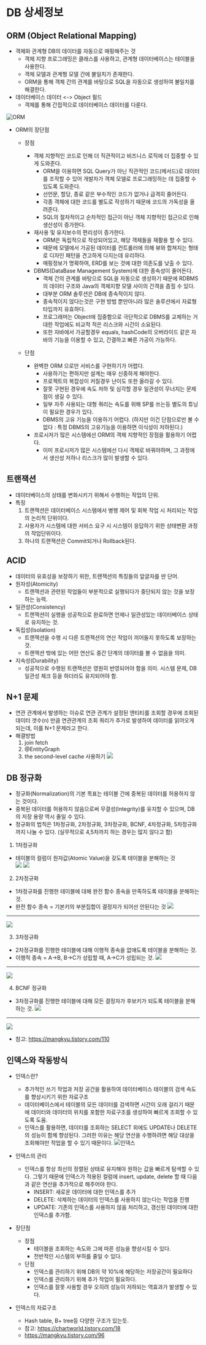 # DB 상세정보
## ORM (Object Relational Mapping)
- 객체와 관계형 DB의 데이터를 자동으로 매핑해주는 것
  - 객체 지향 프로그래밍은 클래스를 사용하고, 관계형 데이터베이스는 테이블을 사용한다.
  - 객체 모델과 관계형 모델 간에 불일치가 존재한다.
  - ORM을 통해 객체 간의 관계를 바탕으로 SQL을 자동으로 생성하여 불일치를 해결한다.
- 데이터베이스 데이터 <-> Object 필드
  - 객체를 통해 간접적으로 데이터베이스 데이터를 다룬다.
   
![ORM](https://blog.kakaocdn.net/dn/zmBmh/btrfREPXUNv/Jd4nKONiHm69N2z0pZKD21/img.jpg)   
   
- ORM의 장단점
  - 장점
    - 객체 지향적인 코드로 인해 더 직관적이고 비즈니스 로직에 더 집중할 수 있게 도와준다.
      - ORM을 이용하면 SQL Query가 아닌 직관적인 코드(메서드)로 데이터를 조작할 수 있어 개발자가 객체 모델로 프로그래밍하는 데 집중할 수 있도록 도와준다.
      - 선언문, 할당, 종료 같은 부수적인 코드가 없거나 급격히 줄어든다.
      - 각종 객체에 대한 코드를 별도로 작성하기 때문에 코드의 가독성을 올려준다.
      - SQL의 절차적이고 순차적인 접근이 아닌 객체 지향적인 접근으로 인해 생산성이 증가한다.
    - 재사용 및 유지보수의 편리성이 증가한다.
      - ORM은 독립적으로 작성되어있고, 해당 객체들을 재활용 할 수 있다.
      - 때문에 모델에서 가공된 데이터를 컨트롤러에 의해 뷰와 합쳐지는 형태로 디자인 패턴을 견고하게 다지는데 유리하다.
      - 매핑정보가 명확하여, ERD를 보는 것에 대한 의존도를 낮출 수 있다.
    - DBMS(DataBase Management System)에 대한 종속성이 줄어든다.
      - 객체 간의 관계를 바탕으로 SQL을 자동으로 생성하기 때문에 RDBMS의 데이터 구조와 Java의 객체지향 모델 사이의 간격을 좁힐 수 있다.
      - 대부분 ORM 솔루션은 DB에 종속적이지 않다.
      - 종속적이지 않다는것은 구현 방법 뿐만아니라 많은 솔루션에서 자료형 타입까지 유효하다.
      - 프로그래머는 Object에 집중함으로 극단적으로 DBMS를 교체하는 거대한 작업에도 비교적 적은 리스크와 시간이 소요된다.
      - 또한 자바에서 가공할경우 equals, hashCode의 오버라이드 같은 자바의 기능을 이용할 수 있고, 간결하고 빠른 가공이 가능하다.


  - 단점
    - 완벽한 ORM 으로만 서비스를 구현하기가 어렵다.
      - 사용하기는 편하지만 설계는 매우 신중하게 해야한다.
      - 프로젝트의 복잡성이 커질경우 난이도 또한 올라갈 수 있다.
      - 잘못 구현된 경우에 속도 저하 및 심각할 경우 일관성이 무너지는 문제점이 생길 수 있다.
      - 일부 자주 사용되는 대형 쿼리는 속도를 위해 SP를 쓰는등 별도의 튜닝이 필요한 경우가 있다.
      - DBMS의 고유 기능을 이용하기 어렵다. (하지만 이건 단점으로만 볼 수 없다 : 특정 DBMS의 고유기능을 이용하면 이식성이 저하된다.)
    - 프로시저가 많은 시스템에선 ORM의 객체 지향적인 장점을 활용하기 어렵다.
      - 이미 프로시저가 많은 시스템에선 다시 객체로 바꿔야하며, 그 과정에서 생산성 저하나 리스크가 많이 발생할 수 있다.

## 트랜잭션
- 데이터베이스의 상태를 변화시키기 위해서 수행하는 작업의 단위.
- 특징
  1. 트랜잭션은 데이터베이스 시스템에서 병행 제어 및 회복 작업 시 처리되는 작업의 논리적 단위이다.
  2. 사용자가 시스템에 대한 서비스 요구 시 시스템이 응답하기 위한 상태변환 과정의 작업단위이다.
  3. 하나의 트랜잭션은 Commit되거나 Rollback된다.


## ACID
- 데이터의 유효성을 보장하기 위한, 트랜잭션의 특징들의 앞글자를 딴 단어.
- 원자성(Atomicity)
  - 트랜잭션과 관련된 작업들이 부분적으로 실행되다가 중단되지 않는 것을 보장하는 능력.
- 일관성(Consistency)
  - 트랜잭션이 실행을 성공적으로 완료하면 언제나 일관성있는 데이터베이스 상태로 유지하는 것.
- 독립성(Isolation)
  - 트랜잭션을 수행 시 다른 트랜잭션의 연산 작업이 끼어들지 못하도록 보장하는 것.
  - 트랜잭션 밖에 있는 어떤 연산도 중간 단계의 데이터를 볼 수 없음을 의미.
- 지속성(Durability)
  - 성공적으로 수행된 트랜잭션은 영원히 반영되어야 함을 의미. 시스템 문제, DB 일관성 체크 등을 하더라도 유지되어야 함.


## N+1 문제
- 연관 관계에서 발생하는 이슈로 연관 관계가 설정된 엔티티를 조회할 경우에 조회된 데이터 갯수(n) 만큼 연관관계의 조회 쿼리가 추가로 발생하여 데이터를 읽어오게 되는데, 이를 N+1 문제라고 한다.
- 해결방법
  1. join fetch
  2. @EntityGraph
  3. the second-level cache 사용하기
![](https://incheol-jung.gitbook.io/docs/q-and-a/spring/n+1)


## DB 정규화
- 정규화(Normalization)의 기본 목표는 테이블 간에 중복된 데이터를 허용하지 않는 것이다.
- 중복된 데이터를 허용하지 않음으로써 무결성(Integrity)를 유지할 수 있으며, DB의 저장 용량 역시 줄일 수 있다.
- 정규화의 법칙은 1차정규화, 2차정규화, 3차정규화, BCNF, 4차정규화, 5차정규화까지 나눌 수 있다. (실무적으로 4,5차까지 하는 경우는 많지 않다고 함)

1. 1차정규화
  - 테이블의 컬럼이 원자값(Atomic Value)을 갖도록 테이블을 분해하는 것   
![](https://blog.kakaocdn.net/dn/bNbQUm/btqT18yag04/pTXJX3wB23ouk8az7EgWQ1/img.png)
![](https://img1.daumcdn.net/thumb/R1280x0/?scode=mtistory2&fname=https%3A%2F%2Fblog.kakaocdn.net%2Fdn%2FbMlNZj%2FbtqT17FWVot%2FjUKTAUyOdrH83pRraKw3K0%2Fimg.png)

2. 2차정규화
  - 1차정규화를 진행한 테이블에 대해 완전 함수 종속을 만족하도록 테이블을 분해하는 것.
  - 완전 함수 종속 = 기본키의 부분집합이 결정자가 되어선 안된다는 것
![](https://blog.kakaocdn.net/dn/ylbaZ/btqT8Jc4K3s/0VFTPoKKFkbxZghKWDwKo1/img.png)
---
![](https://blog.kakaocdn.net/dn/bluCnc/btqT7VEOf04/Me8DfY7rtycgJPYlYQKEWK/img.png)

3. 3차정규화
  - 2차정규화를 진행한 테이블에 대해 이행적 종속을 없애도록 테이블을 분해하는 것.
  - 이행적 종속 = A->B, B->C가 성립할 때, A->C가 성립되는 것.
![](https://blog.kakaocdn.net/dn/enwN1N/btqUeiMyErd/sP8NKCe70NKsZncGuhO9uK/img.png)
---
![](https://img1.daumcdn.net/thumb/R1280x0/?scode=mtistory2&fname=https%3A%2F%2Fblog.kakaocdn.net%2Fdn%2Fci1le3%2FbtqUeXnPnpD%2FyKkURqr8cZl21f5erx42QK%2Fimg.png)

4. BCNF 정규화
  - 3차정규화를 진행한 테이블에 대해 모든 결정자가 후보키가 되도록 테이블을 분해하는 것.
![](https://img1.daumcdn.net/thumb/R1280x0/?scode=mtistory2&fname=https%3A%2F%2Fblog.kakaocdn.net%2Fdn%2FbBN6xu%2FbtqT6IlqRF4%2FMvBoxYMxtgS1JT7t1AymnK%2Fimg.png)
---
![](https://blog.kakaocdn.net/dn/3cbHr/btq3mNylPan/c6b2lBuH4OkdDNmrzGHWUk/img.png)

- 참고: <https://mangkyu.tistory.com/110>


## 인덱스와 작동방식
- 인덱스란?
  - 추가적인 쓰기 작업과 저장 공간을 활용하여 데이터베이스 테이블의 검색 속도를 향상시키기 위한 자료구조
  - 데이터베이스에서 테이블의 모든 데이터를 검색하면 시간이 오래 걸리기 때문에 데이터와 데이터의 위치를 포함한 자료구조를 생성하여 빠르게 조회할 수 있도록 도움.
  - 인덱스를 활용하면, 데이터를 조회하는 SELECT 외에도 UPDATE나 DELETE의 성능이 함께 향상된다. 그러한 이유는 해당 연산을 수행하려면 해당 대상을 조회해야만 작업을 할 수 있기 때문이다.
![인덱스](https://blog.kakaocdn.net/dn/cBQD97/btqKRtpm2pl/rmo7jTbiiE9tsSQsUg0JPK/img.png)

- 인덱스의 관리
  - 인덱스를 항상 최신의 정렬된 상태로 유지해야 원하는 값을 빠르게 탐색할 수 있다. 그렇기 때문에 인덱스가 적용된 컬럼에 insert, update, delete 할 때 다음과 같은 연산을 추가적으로 해주어야 한다.
    - INSERT: 새로운 데이터에 대한 인덱스를 추가
    - DELETE: 삭제하는 데이터의 인덱스를 사용하지 않는다는 작업을 진행
    - UPDATE: 기존의 인덱스를 사용하지 않음 처리하고, 갱신된 데이터에 대한 인덱스를 추가함.
- 장단점
  - 장점
    - 테이블을 조회하는 속도와 그에 따른 성능을 향상시킬 수 있다.
    - 전반적인 시스템의 부하를 줄일 수 있다.
  - 단점
    - 인덱스를 관리하기 위해 DB의 약 10%에 해당하는 저장공간이 필요하다
    - 인덱스를 관리하기 위해 추가 작업이 필요하다.
    - 인덱스를 잘못 사용할 경우 오히려 성능이 저하되는 역효과가 발생할 수 있다.

- 인덱스의 자료구조
  - Hash table, B+ tree등 다양한 구조가 있는듯.
  - 참고: <https://chartworld.tistory.com/18>
  - <https://mangkyu.tistory.com/96>

